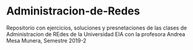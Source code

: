 # Administracion-de-Redes
Repositorio con ejercicios, soluciones y presnetaciones de las clases de Administracion de REdes de la Universidad EIA con la profesora Andrea Mesa Munera, Semestre 2019-2
